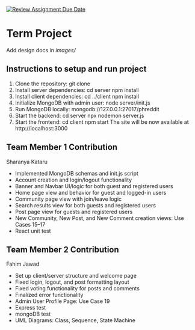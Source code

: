 [![Review Assignment Due Date](https://classroom.github.com/assets/deadline-readme-button-22041afd0340ce965d47ae6ef1cefeee28c7c493a6346c4f15d667ab976d596c.svg)](https://classroom.github.com/a/2tEDYwzN)
# Term Project

Add design docs in *images/*

## Instructions to setup and run project
1. Clone the repository: git clone <your-repo-url>
2. Install server dependencies: 
   cd server
   npm install
3. Install client dependencies:
   cd ../client
   npm install
4. Initialize MongoDB with admin user:
   node server/init.js <admin-email> <admin-display-name> <admin-password>
5. Run MongoDB locally:
   mongodb://127.0.0.1:27017/phreddit
6. Start the backend:
   cd server
   npx nodemon server.js
6. Start the frontend:
   cd client
   npm start
   The site will be now available at http://localhost:3000

## Team Member 1 Contribution
Sharanya Kataru
- Implemented MongoDB schemas and init.js script
- Account creation and login/logout functionality
- Banner and Navbar UI/logic for both guest and registered users
- Home page view and behavior for guest and logged-in users
- Community page view with join/leave logic
- Search results view for both guests and registered users
- Post page view for guests and registered users
- New Community, New Post, and New Comment creation views: Use Cases 15–17
- React unit test

## Team Member 2 Contribution
Fahim Jawad
- Set up client/server structure and welcome page
- Fixed login, logout, and post formatting layout
- Fixed voting functionality for posts and comments
- Finalized error functionality
- Admin User Profile Page: Use Case 19
- Express test
- mongoDB test
- UML Diagrams: Class, Sequence, State Machine
